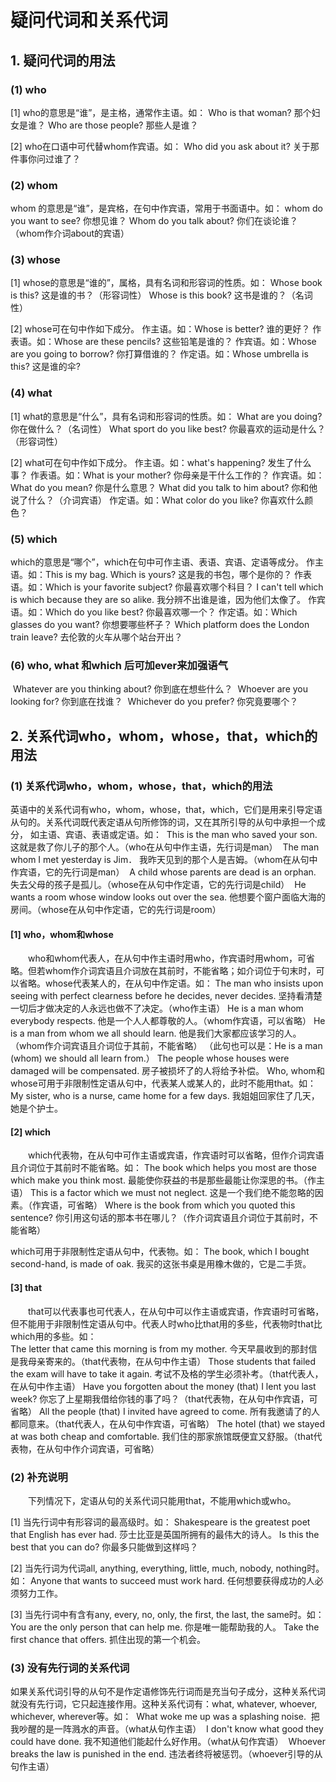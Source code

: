 # 疑问代词和关系代词

## 1. 疑问代词的用法

### (1) who

[1] who的意思是“谁”，是主格，通常作主语。如：
		Who is that woman? 那个妇女是谁？
		Who are  those people? 那些人是谁？

[2] who在口语中可代替whom作宾语。如：
		Who did you ask about it?  关于那件事你问过谁了？

### (2) whom

whom 的意思是“谁”，是宾格，在句中作宾语，常用于书面语中。如：
		whom do you want to see?  你想见谁？
		Whom do you talk about? 你们在谈论谁？（whom作介词about的宾语）	

### (3) whose

[1] whose的意思是“谁的”，属格，具有名词和形容词的性质。如：
		Whose book is this?  这是谁的书？（形容词性）
		Whose is this book? 这书是谁的？（名词性）

[2] whose可在句中作如下成分。
		作主语。如：Whose is better? 谁的更好？
		作表语。如：Whose  are these pencils? 这些铅笔是谁的？
		作宾语。如：Whose are you going to borrow?  你打算借谁的？
		作定语。如：Whose umbrella is this? 这是谁的伞?

### (4) what

[1] what的意思是“什么”，具有名词和形容词的性质。如：
		What are you doing?  你在做什么？（名词性）
		What sport do you like best? 你最喜欢的运动是什么？（形容词性）

[2] what可在句中作如下成分。
		作主语。如：what's happening? 发生了什么事？
		作表语。如：What  is your mother? 你母亲是干什么工作的？
		作宾语。如：What do you mean? 你是什么意思？
								What did you  talk to him about? 你和他说了什么？（介词宾语）
		作定语。如：What color do you like? 你喜欢什么颜色？

### (5) which

which的意思是“哪个”，which在句中可作主语、表语、宾语、定语等成分。
		作主语。如：This is my bag. Which is yours? 这是我的书包，哪个是你的？
		作表语。如：Which is your favorite subject? 你最喜欢哪个科目？
								I can't tell which is which because they are so alike. 我分辨不出谁是谁，因为他们太像了。
		作宾语。如：Which do you like best? 你最喜欢哪一个？
		作定语。如：Which glasses do you want? 你想要哪些杯子？
								Which platform does the London train leave? 去伦敦的火车从哪个站台开出？

### (6) who, what 和which 后可加ever来加强语气

​		Whatever are you thinking about? 你到底在想些什么？
​		Whoever are you looking for? 你到底在找谁？
​		Whichever do you prefer? 你究竟要哪个？



## 2. 关系代词who，whom，whose，that，which的用法

### (1) 关系代词who，whom，whose，that，which的用法

​		英语中的关系代词有who，whom，whose，that，which，它们是用来引导定语从句的。关系代词既代表定语从句所修饰的词，又在其所引导的从句中承担一个成分，  如主语、宾语、表语或定语。如：
​		This is the man who saved your  son.
​		这就是救了你儿子的那个人。（who在从句中作主语，先行词是man）
​		The man whom I met yesterday is  Jim．
​		我昨天见到的那个人是吉姆。（whom在从句中作宾语，它的先行词是man）
​		A child whose parents are dead  is an orphan.
​		失去父母的孩子是孤儿。（whose在从句中作定语，它的先行词是child）
​		He wants a room whose  window looks out over the sea.
​		他想要个窗户面临大海的房间。（whose在从句中作定语，它的先行词是room）

#### [1]  who，whom和whose

　　who和whom代表人，在从句中作主语时用who，作宾语时用whom，可省略。但若whom作介词宾语且介词放在其前时，不能省略；如介词位于句末时，可以省略。whose代表某人的，在从句中作定语。如：
		The  man who insists upon seeing with perfect clearness before he decides, never  decides.
		坚持看清楚一切后才做决定的人永远也做不了决定。（who作主语）
		He is a man whom everybody  respects.
		他是一个人人都尊敬的人。（whom作宾语，可以省略）
		He is a man from whom we all should learn.
		他是我们大家都应该学习的人。 （whom作介词宾语且介词位于其前，不能省略）
		（此句也可以是：He is a man (whom)  we should all learn from.）
		The people whose houses were damaged will be  compensated.
		房子被损坏了的人将给予补偿。
		Who,  whom和whose可用于非限制性定语从句中，代表某人或某人的，此时不能用that。如：
		My sister, who is a nurse, came  home for a few days.
		我姐姐回家住了几天，她是个护士。

#### [2]  which

　　which代表物，在从句中可作主语或宾语，作宾语时可以省略，但作介词宾语且介词位于其前时不能省略。如：
		The book which  helps you most are those which make you think  most.
		最能使你获益的书是那些最能让你深思的书。（作主语）
		This is a factor which we must not  neglect.
		这是一个我们绝不能忽略的因素。（作宾语，可省略）
		Where is the book from which you quoted  this  sentence?
		你引用这句话的那本书在哪儿？（作介词宾语且介词位于其前时，不能省略）

which可用于非限制性定语从句中，代表物。如：
		The  book, which I bought second-hand, is made of oak.
		我买的这张书桌是用橡木做的，它是二手货。

#### [3]  that

　　that可以代表事也可代表人，在从句中可以作主语或宾语，作宾语时可省略，但不能用于非限制性定语从句中。代表人时who比that用的多些，代表物时that比which用的多些。如：  
		The letter that came this morning is from my  mother.
		今天早晨收到的那封信是我母亲寄来的。（that代表物，在从句中作主语）
		Those students that failed the  exam will have to take it again.
		考试不及格的学生必须补考。（that代表人，在从句中作主语）
		Have you  forgotten about the money (that) I lent you last  week?
		你忘了上星期我借给你钱的事了吗？（that代表物，在从句中作宾语，可省略）
		All the people (that) I  invited have agreed to come.
		所有我邀请了的人都同意来。（that代表人，在从句中作宾语，可省略）
		The hotel  (that) we stayed at was both cheap and  comfortable.
		我们住的那家旅馆既便宜又舒服。（that代表物，在从句中作介词宾语，可省略）

### (2) 补充说明

　　下列情况下，定语从句的关系代词只能用that，不能用which或who。

[1] 当先行词中有形容词的最高级时。如：
		Shakespeare is the greatest poet that English has ever had.
		莎士比亚是英国所拥有的最伟大的诗人。
		Is this the best that you can do?  你最多只能做到这样吗？

[2] 当先行词为代词all, anything, everything, little, much, nobody,  nothing时。如：
		Anyone that wants to succeed must work hard.  任何想要获得成功的人必须努力工作。

[3] 当先行词中有含有any, every, no, only, the first, the last, the  same时。如：
		You are the only person that can help me. 你是唯一能帮助我的人。
		Take the  first chance that offers. 抓住出现的第一个机会。

### (3) 没有先行词的关系代词

​		如果关系代词引导的从句不是作定语修饰先行词而是充当句子成分，这种关系代词就没有先行词，它只起连接作用。这种关系代词有：what, whatever, whoever, whichever, wherever等。如：
​		What woke me up was a splashing noise. 
​		把我吵醒的是一阵溅水的声音。（what从句作主语）
​		I don't know what good they could have done.
​		我不知道他们能起什么好作用。（what从句作宾语）
​		Whoever breaks the law is punished in the end. 
​		违法者终将被惩罚。（whoever引导的从句作主语）